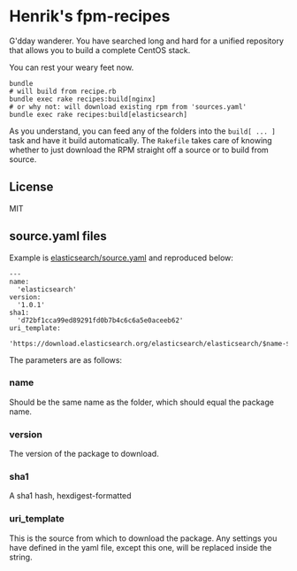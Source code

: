 # Henrik's fpm-recipes

G'dday wanderer. You have searched long and hard for a unified repository that
allows you to build a complete CentOS stack.

You can rest your weary feet now.



```
bundle
# will build from recipe.rb
bundle exec rake recipes:build[nginx] 
# or why not: will download existing rpm from 'sources.yaml'
bundle exec rake recipes:build[elasticsearch]
```

As you understand, you can feed any of the folders into the `build[ ... ]`
task and have it build automatically. The `Rakefile` takes care of knowing
whether to just download the RPM straight off a source or to build from source.

## License

MIT

## source.yaml files

Example is
[elasticsearch/source.yaml](https://github.com/haf/fpm-recipes/blob/master/elasticsearch/source.yaml)
and reproduced below:

```
---
name:
  'elasticsearch'
version:
  '1.0.1'
sha1:
  'd72bf1cca99ed89291fd0b7b4c6c6a5e0aceeb62'
uri_template:
  'https://download.elasticsearch.org/elasticsearch/elasticsearch/$name-$version.noarch.rpm'
```

The parameters are as follows:

### name

Should be the same name as the folder, which should equal the package name.

### version

The version of the package to download.

### sha1

A sha1 hash, hexdigest-formatted

### uri_template

This is the source from which to download the package. Any settings you have
defined in the yaml file, except this one, will be replaced inside the string.
